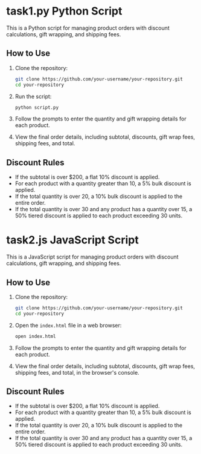 # task1.py Python Script

This is a Python script for managing product orders with discount calculations, gift wrapping, and shipping fees.

## How to Use

1. Clone the repository:

    ```bash
    git clone https://github.com/your-username/your-repository.git
    cd your-repository
    ```

2. Run the script:

    ```bash
    python script.py
    ```

3. Follow the prompts to enter the quantity and gift wrapping details for each product.

4. View the final order details, including subtotal, discounts, gift wrap fees, shipping fees, and total.

## Discount Rules

- If the subtotal is over $200, a flat 10% discount is applied.
- For each product with a quantity greater than 10, a 5% bulk discount is applied.
- If the total quantity is over 20, a 10% bulk discount is applied to the entire order.
- If the total quantity is over 30 and any product has a quantity over 15, a 50% tiered discount is applied to each product exceeding 30 units.


# task2.js JavaScript Script

This is a JavaScript script for managing product orders with discount calculations, gift wrapping, and shipping fees.

## How to Use

1. Clone the repository:

    ```bash
    git clone https://github.com/your-username/your-repository.git
    cd your-repository
    ```

2. Open the `index.html` file in a web browser:

    ```bash
    open index.html
    ```

3. Follow the prompts to enter the quantity and gift wrapping details for each product.

4. View the final order details, including subtotal, discounts, gift wrap fees, shipping fees, and total, in the browser's console.

## Discount Rules

- If the subtotal is over $200, a flat 10% discount is applied.
- For each product with a quantity greater than 10, a 5% bulk discount is applied.
- If the total quantity is over 20, a 10% bulk discount is applied to the entire order.
- If the total quantity is over 30 and any product has a quantity over 15, a 50% tiered discount is applied to each product exceeding 30 units.

